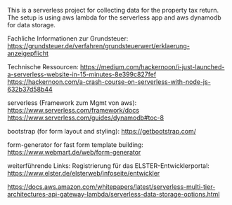 This is a serverless project for collecting data for the property tax return.
The setup is using aws lambda for the serverless app and aws dynamodb for data storage.

Fachliche Informationen zur Grundsteuer:
https://grundsteuer.de/verfahren/grundsteuerwert/erklaerung-anzeigepflicht

Technische Ressourcen:
https://medium.com/hackernoon/i-just-launched-a-serverless-website-in-15-minutes-8e399c827fef
https://hackernoon.com/a-crash-course-on-serverless-with-node-js-632b37d58b44

serverless (Framework zum Mgmt von aws):
https://www.serverless.com/framework/docs
https://www.serverless.com/guides/dynamodb#toc-8

bootstrap (for form layout and styling):
https://getbootstrap.com/

form-generator for fast form template building:
https://www.webmart.de/web/form-generator


weiterführende Links:
Registrierung für das ELSTER-Entwicklerportal: https://www.elster.de/elsterweb/infoseite/entwickler

https://docs.aws.amazon.com/whitepapers/latest/serverless-multi-tier-architectures-api-gateway-lambda/serverless-data-storage-options.html
